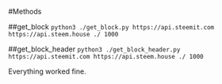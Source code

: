 #Methods

##get_block
`python3 ./get_block.py https://api.steemit.com https://api.steem.house ./ 1000`

##get_block_header
`python3 ./get_block_header.py https://api.steemit.com https://api.steem.house ./ 1000`

Everything worked fine.